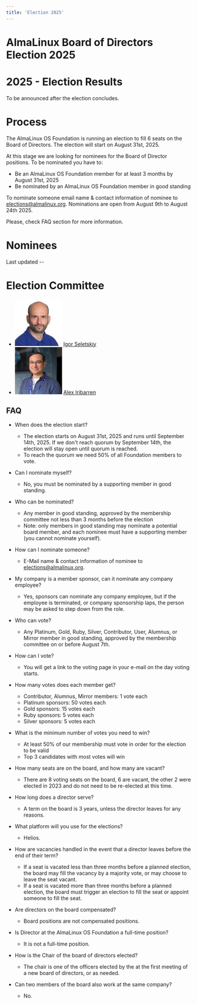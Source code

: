 ```yaml
---
title: 'Election 2025'
---
```

# AlmaLinux Board of Directors Election 2025

# 2025 - Election Results

To be announced after the election concludes.

# Process

The AlmaLinux OS Foundation is running an election to fill 6 seats on the Board of Directors. The election will start on August 31st, 2025.

At this stage we are looking for nominees for the Board of Director positions. To be nominated you have to:

* Be an AlmaLinux OS Foundation member for at least 3 months by August 31st, 2025
* Be nominated by an AlmaLinux OS Foundation member in good standing

To nominate someone email name & contact information of nominee to [elections@almalinux.org](mailto:elections@almalinux.org). Nominations are open from August 9th to August 24th 2025.

Please, check FAQ section for more information.

# Nominees

Last updated --

# Election Committee
* ![image](/images/elections2025/igor-small.jpg) [Igor Seletskiy](https://www.linkedin.com/in/iseletsk/)
* ![image](/images/elections2025/AlexIribarren-small.jpg) [Alex Iribarren](https://www.linkedin.com/in/iribarren/)

## FAQ

* When does the election start?
  * The election starts on August 31st, 2025 and runs until September 14th, 2025. If we don't reach quorum by September 14th, the election will stay open until quorum is reached.
  * To reach the quorum we need 50% of all Foundation members to vote.

* Can I nominate myself?
  * No, you must be nominated by a supporting member in good standing.

* Who can be nominated?
  * Any member in good standing, approved by the membership committee not less than 3 months before the election
  * Note: only members in good standing may nominate a potential board member, and each nominee must have a supporting member (you cannot nominate yourself).

* How can I nominate someone?
  * E-Mail name & contact information of nominee to [elections@almalinux.org](mailto:elections@almalinux.org).

* My company is a member sponsor, can it nominate any company employee?
  * Yes, sponsors can nominate any company employee, but if the employee is terminated, or company sponsorship laps, the person may be asked to step down from the role.

* Who can vote?
  * Any Platinum, Gold, Ruby, Silver, Contributor, User, Alumnus, or Mirror member in good standing, approved by the membership committee on or before August 7th.

* How can I vote?
  * You will get a link to the voting page in your e-mail on the day voting starts.

* How many votes does each member get?
  * Contributor, Alumnus, Mirror members: 1 vote each
  * Platinum sponsors: 50 votes each
  * Gold sponsors: 15 votes each
  * Ruby sponsors: 5 votes each
  * Silver sponsors: 5 votes each

* What is the minimum number of votes you need to win?
  * At least 50% of our membership must vote in order for the election to be valid
  * Top 3 candidates with most votes will win

* How many seats are on the board, and how many are vacant?
  * There are 8 voting seats on the board, 6 are vacant, the other 2 were elected in 2023 and do not need to be re-elected at this time.

* How long does a director serve?
  * A term on the board is 3 years, unless the director leaves for any reasons.

* What platform will you use for the elections?
  * Helios.

* How are vacancies handled in the event that a director leaves before the end of their term?
  * If a seat is vacated less than three months before a planned election, the board may fill the vacancy by a majority vote, or may choose to leave the seat vacant.
  * If a seat is vacated more than three months before a planned election, the board must trigger an election to fill the seat or appoint someone to fill the seat.

* Are directors on the board compensated?
  * Board positions are not compensated positions.

* Is Director at the AlmaLinux OS Foundation a full-time position?
  * It is not a full-time position.

* How is the Chair of the board of directors elected?
  * The chair is one of the officers elected by the at the first meeting of a new board of directors, or as needed.

* Can two members of the board also work at the same company?
  * No.

